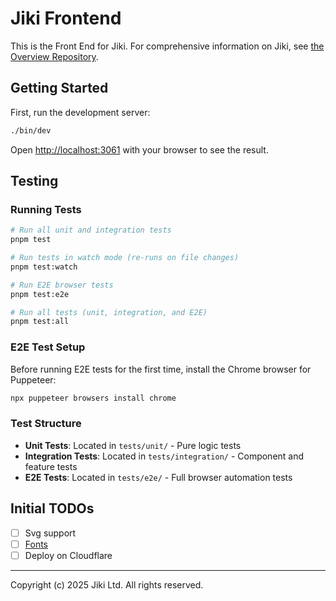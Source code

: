 # Jiki Frontend

This is the Front End for Jiki.
For comprehensive information on Jiki, see [the Overview Repository](../overview).

## Getting Started

First, run the development server:

```bash
./bin/dev
```

Open [http://localhost:3061](http://localhost:3061) with your browser to see the result.

## Testing

### Running Tests

```bash
# Run all unit and integration tests
pnpm test

# Run tests in watch mode (re-runs on file changes)
pnpm test:watch

# Run E2E browser tests
pnpm test:e2e

# Run all tests (unit, integration, and E2E)
pnpm test:all
```

### E2E Test Setup

Before running E2E tests for the first time, install the Chrome browser for Puppeteer:

```bash
npx puppeteer browsers install chrome
```

### Test Structure

- **Unit Tests**: Located in `tests/unit/` - Pure logic tests
- **Integration Tests**: Located in `tests/integration/` - Component and feature tests
- **E2E Tests**: Located in `tests/e2e/` - Full browser automation tests

## Initial TODOs

- [ ] Svg support
- [ ] [Fonts](https://nextjs.org/docs/app/getting-started/fonts)
- [ ] Deploy on Cloudflare

---

Copyright (c) 2025 Jiki Ltd. All rights reserved.
